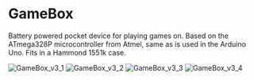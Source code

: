 # GameBox
Battery powered pocket device for playing games on. Based on the ATmega328P microcontroller from Atmel, same as is used in the Arduino Uno. Fits in a Hammond 1551k case.

![GameBox_v3_1](https://user-images.githubusercontent.com/47427510/162697528-ca2b008c-51a1-4042-932e-dbe7b09a3ea1.png)
![GameBox_v3_2](https://user-images.githubusercontent.com/47427510/162697534-15ef10bc-67e6-4a39-ad56-168d40809501.png)
![GameBox_v3_3](https://user-images.githubusercontent.com/47427510/162697540-3da70bbe-ebba-4f2b-b65a-ee8cad2ecd79.png)
![GameBox_v3_4](https://user-images.githubusercontent.com/47427510/162697546-325c4b41-9a6e-477b-ada4-d7369187da89.png)
